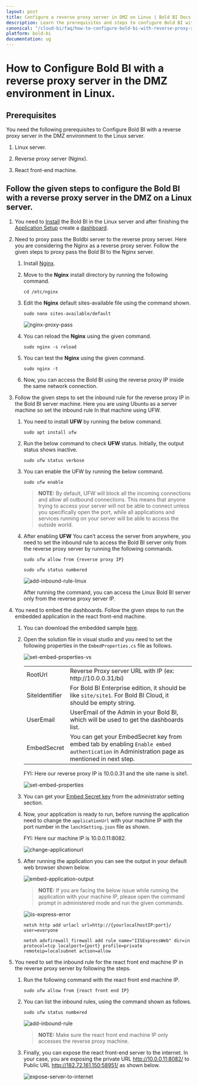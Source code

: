 ```yaml
---
layout: post
title: Configure a reverse proxy server in DMZ on Linux | Bold BI Docs
description: Learn the prerequisites and steps to configure Bold BI with a reverse proxy server in the DMZ environment on a Linux server.
canonical: "/cloud-bi/faq/how-to-configure-bold-bi-with-reverse-proxy-server-in-dmz-environment/"
platform: bold-bi
documentation: ug
---
```


# How to Configure Bold BI with a reverse proxy server in the DMZ environment in Linux.

## Prerequisites

You need the following prerequisites to Configure Bold BI with a reverse proxy server in the DMZ environment to the Linux server.

1. Linux server.

2. Reverse proxy server (Nginx).

3. React front-end machine.


## Follow the given steps to configure the Bold BI with a reverse proxy server in the DMZ on a Linux server.
1. You need to  [Install](https://help.boldbi.com/embedded-bi/setup/deploying-in-linux/installation-and-deployment/bold-bi-on-ubuntu/) the Bold BI in the Linux server and after finishing the [Application Setup](https://help.boldbi.com/embedded-bi/application-startup/) create a [dashboard](https://help.boldbi.com/embedded-bi/getting-started/quick-start/).


2. Need to proxy pass the Boldbi server to the reverse proxy server. Here you are considering the Nginx as a reverse proxy server. Follow the given steps to proxy pass the Bold BI to the Nginx server.
   
    1. Install [Nginx](https://www.digitalocean.com/community/tutorials/how-to-install-nginx-on-centos-8).

    2. Move to the **Nginx** install directory by running the following command.
        
        ~~~shell
        cd /etc/nginx
        ~~~ 
    3. Edit the **Nginx** default sites-available file using the command shown.

        ~~~shell
        sudo nano sites-available/default
        ~~~

        ![nginx-proxy-pass](/static/assets/embedded/faq/images/nginx-proxy-pass.png)

    4. You can reload the **Nginx** using the given command.

        ~~~shell
        sudo nginx -s reload
        ~~~
    
    5. You can test the **Nginx** using the given command.

        ~~~shell
        sudo nginx -t
        ~~~

    6. Now, you can access the Bold BI using the reverse proxy IP inside the same network connection. 


3. Follow the given steps to set the inbound rule for the reverse proxy IP in the Bold BI server machine. Here you are using Ubuntu as a server machine so set the inbound rule In that machine using UFW.

    1. You need to install **UFW** by running the below command.
        ~~~shell
        sudo apt install ufw
        ~~~ 
    2. Run the below command to check **UFW** status. Initially, the output status shows inactive.
        ~~~shell
        sudo ufw status verbose
        ~~~ 
    3. You can enable the UFW by running the below command.
        ~~~shell
        sudo ufw enable
        ~~~

        >  **NOTE:** By default, UFW will block all the incoming connections and allow all outbound connections. This means that anyone trying to access your server will not be able to connect unless you specifically open the port, while all applications and services running on your server will be able to access the outside world.

    4. After enabling **UFW** You can’t access the server from anywhere, you need to set the inbound rule to access the Bold BI server only from the reverse proxy server by running the following commands.
        ~~~shell
        sudo ufw allow from {reverse proxy IP}
        
        sudo ufw status numbered
        ~~~

        ![add-inbound-rule-linux](/static/assets/embedded/faq/images/add-inbound-rule-linux.png)

        After running the command, you can access the Linux Bold BI server only from the reverse proxy server IP.


5. You need to embed the dashboards. Follow the given steps to run the embedded application in the react front-end machine.

    1. You can download the embedded sample [here](https://onpremise-demo.boldbi.com/getting-started/asp-net-core/sample.zip?_gl=1*6o0c72*_ga*NTYxNDY4NzE5LjE2NDczMjkxNDg.*_ga_SRXJZD7EME*MTY0NzM0MzA4OC4zLjAuMTY0NzM0MzA4OS4w).

    2. Open the solution file in visual studio and you need to set the following properties in the `EmbedProperties.cs` file as follows.

        ![set-embed-properties-vs](/static/assets/embedded/faq/images/set-embed-properties-vs.png)

        <meta charset="utf-8"/>
            <table>
            <tbody>
                <tr>
                    <td align="left">RootUrl</td>
                    <td align="left">Reverse Proxy server URL with IP (ex: http://10.0.0.31/bi)</td>
                </tr>
                <tr>
                    <td align="left">SiteIdentifier</td>
                    <td align="left">For Bold BI Enterprise edition, it should be like <code>site/site1</code>. For Bold BI Cloud, it should be empty string.</td>
                </tr>
                <tr>
                    <td align="left">UserEmail</td>
                    <td align="left">UserEmail of the Admin in your Bold BI, which will be used to get the dashboards list.</td>
                </tr>
                <tr>
                <td align="left">EmbedSecret</td>
                    <td align="left">You can get your EmbedSecret key from embed tab by enabling <code>Enable embed authentication</code> in Administration page as mentioned in next step. </td>
                </tr>    
            </tbody>
            </table>
    
        FYI: Here our reverse proxy IP is 10.0.0.31 and the site name is site1.
        
        ![set-embed-properties](/static/assets/embedded/faq/images/set-embed-properties.png)

    3. You can get your [Embed Secret key](https://help.boldbi.com/embedded-bi/site-administration/embed-settings/) from the administrator setting section.

	4. Now, your application is ready to run, before running the application need to change the `applicationUrl` with your machine IP with the port number in the `lanchSetting.json` file as shown.

        FYI: Here our machine IP is 10.0.0.11:8082.

        ![change-applicationurl](/static/assets/embedded/faq/images/change-applicationurl.png)

	5. After running the application you can see the output in your default web browser shown below.

        ![embed-application-output](/static/assets/embedded/faq/images/embed-application-output.png)

         >**NOTE:** If you are facing the below issue while running the application with your machine IP, please open the command prompt in administered mode and run the given commands.

        ![iis-express-error](/static/assets/embedded/faq/images/iis-express-error.png)

        ~~~shell
        netsh http add urlacl url=http://{yourlocalhostIP:port}/ user=everyone

        netsh advfirewall firewall add rule name="IISExpressWeb" dir=in protocol=tcp localport={port} profile=private remoteip=localsubnet action=allow
        ~~~
        
        
6. You need to set the inbound rule for the react front end machine IP in the reverse proxy server by following the steps.

	1. Run the following command with the react front end machine IP.

        ~~~shell
        sudo ufw allow from {react front end IP}
        ~~~

    2. You can list the inbound rules, using the command shown as follows.

        ~~~shell
        sudo ufw status numbered
        ~~~

        ![add-inbound-rule](/static/assets/embedded/faq/images/add-inbound-rule.png)

        > **NOTE:** Make sure the react front end machine IP only accesses the reverse proxy machine.

    3. Finally, you can expose the react front-end server to the internet. In your case, you are exposing the private URL http://10.0.0.11:8082/ to Public URL http://182.72.161.150:58951/ as shown below.

        ![expose-server-to-internet](/static/assets/embedded/faq/images/expose-server-to-internet.png)
